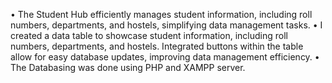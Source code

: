  • The Student Hub efficiently manages student information, including roll numbers, departments, and
 hostels, simplifying data management tasks.
 • I created a data table to showcase student information, including roll numbers, departments, and hostels.
 Integrated buttons within the table allow for easy database updates, improving data management
 efficiency.
 • The Databasing was done using PHP and XAMPP server.
